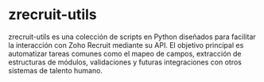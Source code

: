 # zrecruit-utils
zrecruit-utils es una colección de scripts en Python diseñados para facilitar la interacción con Zoho Recruit mediante su API. El objetivo principal es automatizar tareas comunes como el mapeo de campos, extracción de estructuras de módulos, validaciones y futuras integraciones con otros sistemas de talento humano.
